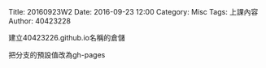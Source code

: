 Title: 20160923W2
Date: 2016-09-23 12:00
Category: Misc
Tags: 上課內容
Author: 40423228

<p>建立40423226.github.io名稱的倉儲</p>

<p>把分支的預設值改為gh-pages</p>
